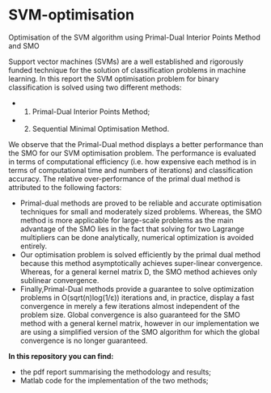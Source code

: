 # SVM-optimisation
Optimisation of the SVM algorithm using Primal-Dual Interior Points Method and SMO

Support vector machines (SVMs) are a well established and rigorously funded technique for the solution
of classification problems in machine learning. In this report the SVM optimisation problem for binary classification is solved using two different methods:
- 1. Primal-Dual Interior Points Method;
- 2. Sequential Minimal Optimisation Method.

We observe that the Primal-Dual method displays a better performance than the SMO for our
SVM optimisation problem. The performance is evaluated in terms of computational efficiency
(i.e. how expensive each method is in terms of computational time and numbers of iterations) and
classification accuracy. The relative over-performance of the primal dual method is attributed to the following factors:
- Primal-dual methods are proved to be reliable and accurate optimisation techniques for small
and moderately sized problems. Whereas, the SMO method is more applicable for large-scale
problems as the main advantage of the SMO lies in the fact that solving for two Lagrange
multipliers can be done analytically, numerical optimization is avoided entirely.
- Our optimisation problem is solved efficiently by the primal dual method because this method
asymptotically achieves super-linear convergence. Whereas, for a general kernel matrix D,
the SMO method achieves only sublinear convergence.
- Finally,Primal-Dual methods provide a guarantee to solve optimization problems
in O(sqrt(n)log(1/ε)) iterations and, in practice, display a fast convergence in merely a few
iterations almost independent of the problem size. Global convergence is also guaranteed for
the SMO method with a general kernel matrix, however in our implementation we are using
a simplified version of the SMO algorithm for which the global convergence is no longer
guaranteed.

**In this repository you can find:**
- the pdf report summarising the methodology and results;
- Matlab code for the implementation of the two methods;
